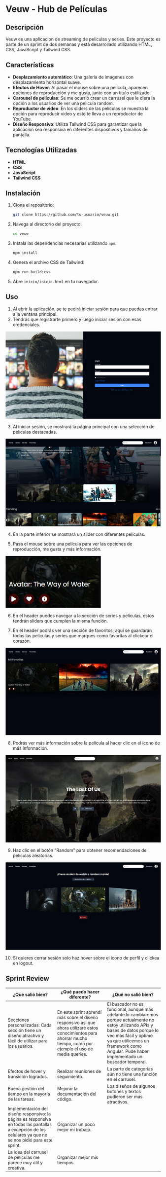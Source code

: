 # Veuw - Hub de Películas

## Descripción

Veuw es una aplicación de streaming de películas y series. Este proyecto es parte de un sprint de dos semanas y está desarrollado utilizando HTML, CSS, JavaScript y Tailwind CSS.

## Características

- **Desplazamiento automático**: Una galería de imágenes con desplazamiento horizontal suave.
- **Efectos de Hover**: Al pasar el mouse sobre una película, aparecen opciones de reproducción y me gusta, junto con un título estilizado.
- **Carousel de películas**: Se me ocurrió crear un carrusel que le diera la opción a los usuarios de ver una película random.
- **Reproductor de video**: En los sliders de las películas se muestra la opción para reproducir video y este te lleva a un reproductor de YouTube.
- **Diseño Responsivo**: Utiliza Tailwind CSS para garantizar que la aplicación sea responsiva en diferentes dispositivos y tamaños de pantalla.

## Tecnologías Utilizadas

- **HTML**
- **CSS**
- **JavaScript**
- **Tailwind CSS**

## Instalación

1. Clona el repositorio:
    ```sh
    git clone https://github.com/tu-usuario/veuw.git
    ```
2. Navega al directorio del proyecto:
    ```sh
    cd veuw
    ```
3. Instala las dependencias necesarias utilizando `npm`:
    ```sh
    npm install
    ```
4. Genera el archivo CSS de Tailwind:
    ```sh
    npm run build:css
    ```
5. Abre `inicio/inicio.html` en tu navegador.

## Uso
1. Al abrir la aplicación, se te pedirá iniciar sesión para que puedas entrar a la ventana principal.
2. Tendrás que registrarte primero y luego iniciar sesión con esas credenciales.

![Página de Login](ImagesRepo/Login.png)

3. Al iniciar sesión, se mostrará la página principal con una selección de películas destacadas.

![Página Principal](ImagesRepo/Inicio.png)

4. En la parte inferior se mostrará un slider con diferentes películas.

5. Pasa el mouse sobre una película para ver las opciones de reproducción, me gusta y más información.

![Sección de Hover](ImagesRepo/Slider.png)

6. En el header puedes navegar a la sección de series y películas, estos tendrán sliders que cumplen la misma función.

7. En el header podrás ver una sección de favoritos, aquí se guardarán todas las películas y series que marques como favoritas al clickear el corazón.

![Sección de Favoritos](ImagesRepo/Favorites.png)

8. Podrás ver más información sobre la película al hacer clic en el icono de más información.

![Información de la Película](ImagesRepo/Info.png)

9. Haz clic en el botón "Random" para obtener recomendaciones de películas aleatorias.

![Carousel de Películas](ImagesRepo/carousel.png)

10. Si quieres cerrar sesión solo haz hover sobre el icono de perfil y clickea en logout.

## Sprint Review

| ¿Qué salió bien? | ¿Qué puedo hacer diferente? | ¿Qué no salió bien? |
|------------------|-----------------------------|---------------------|
| Secciones personalizadas: Cada sección tiene un diseño atractivo y fácil de utilizar para los usuarios. | En este sprint aprendí más sobre el diseño responsivo así que ahora utilizaré estos conocimientos para ahorrar mucho tiempo, como por ejemplo el uso de media queries. | El buscador no es funcional, aunque más adelante lo cambiaremos porque actualmente no estoy utilizando APIs y bases de datos porque lo veo más fácil y óptimo ya que utilicemos un framework como Angular. Pude haber implementado un buscador temporal. |
| Efectos de hover y transición logrados. | Realizar reuniones de seguimiento. | La parte de categorías aún no tiene una función en el carrusel. |
| Buena gestión del tiempo en la mayoría de las tareas. | Mejorar la documentación del código. | Los diseños de algunos botones y textos pudieron ser más atractivos. |
| Implementación del diseño responsivo: la página es responsiva en todas las pantallas a excepción de los celulares ya que no se nos pidió para este sprint. | Organizar un poco mejor mi trabajo. |  |
| La idea del carrusel de películas me parece muy útil y creativa. | Organizar mejor mis tiempos. |  |
